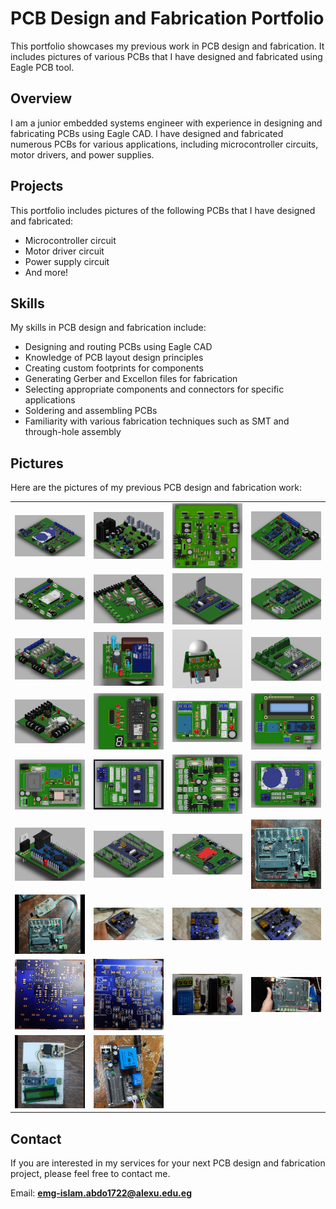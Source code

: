 # PCB Design and Fabrication Portfolio
This portfolio showcases my previous work in PCB design and fabrication. It includes pictures of various PCBs that I have designed and fabricated using Eagle PCB tool.

## Overview
I am a junior embedded systems engineer with experience in designing and fabricating PCBs using Eagle CAD. I have designed and fabricated numerous PCBs for various applications, including microcontroller circuits, motor drivers, and power supplies.

## Projects
This portfolio includes pictures of the following PCBs that I have designed and fabricated:

- Microcontroller circuit
- Motor driver circuit
- Power supply circuit
- And more!

## Skills
My skills in PCB design and fabrication include:

- Designing and routing PCBs using Eagle CAD
- Knowledge of PCB layout design principles
- Creating custom footprints for components
- Generating Gerber and Excellon files for fabrication
- Selecting appropriate components and connectors for specific applications
- Soldering and assembling PCBs
- Familiarity with various fabrication techniques such as SMT and through-hole assembly


## Pictures
Here are the pictures of my previous PCB design and fabrication work:

|  |  |  |  |
| ------- | ------- | ------- | ------- |
| <img src='pcb_images/base-1.png' width='300' /> | <img src='pcb_images/cytron-1.png' width='300' /> | <img src='pcb_images/cytron-2.png' width='300' /> | <img src='pcb_images/dababa.png' width='300' /> |
| <img src='pcb_images/due.png' width='300' /> | <img src='pcb_images/main_power.png' width='300' /> | <img src='pcb_images/main_stm.png' width='300' /> | <img src='pcb_images/nano-master.png' width='300' /> |
| <img src='pcb_images/nemotic-horse.png' width='300' /> | <img src='pcb_images/pir-1.png' width='300' /> | <img src='pcb_images/pir-2.png' width='300' /> | <img src='pcb_images/piston_stm.png' width='300' /> |
| <img src='pcb_images/power-distribution.png' width='300' /> | <img src='pcb_images/proj-11.png' width='300' /> | <img src='pcb_images/proj-2.png' width='300' /> | <img src='pcb_images/proj-4.png' width='300' /> |
| <img src='pcb_images/proj-6.png' width='300' /> | <img src='pcb_images/proj-7.png' width='300' /> | <img src='pcb_images/proj-8.png' width='300' /> | <img src='pcb_images/proj-9.png' width='300' /> |
| <img src='pcb_images/ps22.png' width='300' /> | <img src='pcb_images/stm_shild.png' width='300' /> | <img src='pcb_images/tiva-c.png' width='300' /> | <img src='pcb_images/z.avr-1.png' width='300' /> |
| <img src='pcb_images/z.avr-2.png' width='300' /> | <img src='pcb_images/z.cytron-3.jpg' width='300' /> | <img src='pcb_images/z.cytron-4.jpg' width='300' /> | <img src='pcb_images/z.cytron-5.jpg' width='300' /> |
| <img src='pcb_images/z.cytron-6.png' width='300' /> | <img src='pcb_images/z.cytron-7.png' width='300' /> | <img src='pcb_images/z.proj-1.png' width='300' /> | <img src='pcb_images/z.proj-10.jpeg' width='300' /> |
| <img src='pcb_images/z.proj-3.png' width='300' /> | <img src='pcb_images/z.proj-5.jpg' width='300' /> | | |

## Contact
If you are interested in my services for your next PCB design and fabrication project, please feel free to contact me.

Email: **emg-islam.abdo1722@alexu.edu.eg**
